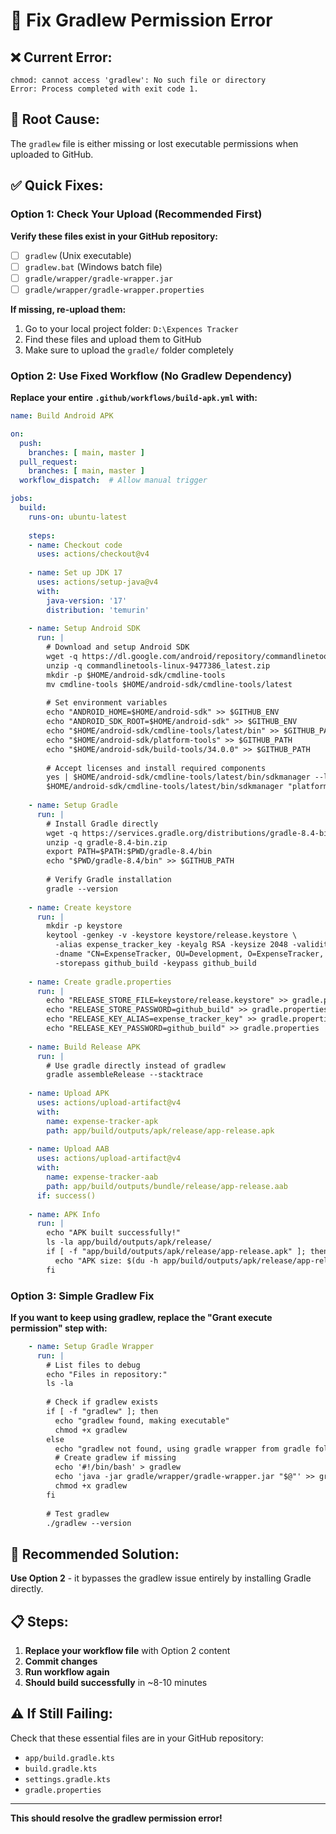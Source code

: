 # 🔧 Fix Gradlew Permission Error

## ❌ Current Error:
```
chmod: cannot access 'gradlew': No such file or directory
Error: Process completed with exit code 1.
```

## 🎯 Root Cause:
The `gradlew` file is either missing or lost executable permissions when uploaded to GitHub.

## ✅ Quick Fixes:

### Option 1: Check Your Upload (Recommended First)

**Verify these files exist in your GitHub repository:**
- [ ] `gradlew` (Unix executable)
- [ ] `gradlew.bat` (Windows batch file)
- [ ] `gradle/wrapper/gradle-wrapper.jar`
- [ ] `gradle/wrapper/gradle-wrapper.properties`

**If missing, re-upload them:**
1. Go to your local project folder: `D:\Expences Tracker`
2. Find these files and upload them to GitHub
3. Make sure to upload the `gradle/` folder completely

### Option 2: Use Fixed Workflow (No Gradlew Dependency)

**Replace your entire `.github/workflows/build-apk.yml` with:**

```yaml
name: Build Android APK

on:
  push:
    branches: [ main, master ]
  pull_request:
    branches: [ main, master ]
  workflow_dispatch:  # Allow manual trigger

jobs:
  build:
    runs-on: ubuntu-latest
    
    steps:
    - name: Checkout code
      uses: actions/checkout@v4
      
    - name: Set up JDK 17
      uses: actions/setup-java@v4
      with:
        java-version: '17'
        distribution: 'temurin'
        
    - name: Setup Android SDK
      run: |
        # Download and setup Android SDK
        wget -q https://dl.google.com/android/repository/commandlinetools-linux-9477386_latest.zip
        unzip -q commandlinetools-linux-9477386_latest.zip
        mkdir -p $HOME/android-sdk/cmdline-tools
        mv cmdline-tools $HOME/android-sdk/cmdline-tools/latest
        
        # Set environment variables
        echo "ANDROID_HOME=$HOME/android-sdk" >> $GITHUB_ENV
        echo "ANDROID_SDK_ROOT=$HOME/android-sdk" >> $GITHUB_ENV
        echo "$HOME/android-sdk/cmdline-tools/latest/bin" >> $GITHUB_PATH
        echo "$HOME/android-sdk/platform-tools" >> $GITHUB_PATH
        echo "$HOME/android-sdk/build-tools/34.0.0" >> $GITHUB_PATH
        
        # Accept licenses and install required components
        yes | $HOME/android-sdk/cmdline-tools/latest/bin/sdkmanager --licenses || true
        $HOME/android-sdk/cmdline-tools/latest/bin/sdkmanager "platform-tools" "platforms;android-30" "platforms;android-34" "build-tools;34.0.0"
      
    - name: Setup Gradle
      run: |
        # Install Gradle directly
        wget -q https://services.gradle.org/distributions/gradle-8.4-bin.zip
        unzip -q gradle-8.4-bin.zip
        export PATH=$PATH:$PWD/gradle-8.4/bin
        echo "$PWD/gradle-8.4/bin" >> $GITHUB_PATH
        
        # Verify Gradle installation
        gradle --version
        
    - name: Create keystore
      run: |
        mkdir -p keystore
        keytool -genkey -v -keystore keystore/release.keystore \
          -alias expense_tracker_key -keyalg RSA -keysize 2048 -validity 10000 \
          -dname "CN=ExpenseTracker, OU=Development, O=ExpenseTracker, L=City, S=State, C=US" \
          -storepass github_build -keypass github_build
          
    - name: Create gradle.properties
      run: |
        echo "RELEASE_STORE_FILE=keystore/release.keystore" >> gradle.properties
        echo "RELEASE_STORE_PASSWORD=github_build" >> gradle.properties
        echo "RELEASE_KEY_ALIAS=expense_tracker_key" >> gradle.properties
        echo "RELEASE_KEY_PASSWORD=github_build" >> gradle.properties
        
    - name: Build Release APK
      run: |
        # Use gradle directly instead of gradlew
        gradle assembleRelease --stacktrace
        
    - name: Upload APK
      uses: actions/upload-artifact@v4
      with:
        name: expense-tracker-apk
        path: app/build/outputs/apk/release/app-release.apk
        
    - name: Upload AAB
      uses: actions/upload-artifact@v4
      with:
        name: expense-tracker-aab
        path: app/build/outputs/bundle/release/app-release.aab
      if: success()
      
    - name: APK Info
      run: |
        echo "APK built successfully!"
        ls -la app/build/outputs/apk/release/
        if [ -f "app/build/outputs/apk/release/app-release.apk" ]; then
          echo "APK size: $(du -h app/build/outputs/apk/release/app-release.apk | cut -f1)"
        fi
```

### Option 3: Simple Gradlew Fix

**If you want to keep using gradlew, replace the "Grant execute permission" step with:**

```yaml
    - name: Setup Gradle Wrapper
      run: |
        # List files to debug
        echo "Files in repository:"
        ls -la
        
        # Check if gradlew exists
        if [ -f "gradlew" ]; then
          echo "gradlew found, making executable"
          chmod +x gradlew
        else
          echo "gradlew not found, using gradle wrapper from gradle folder"
          # Create gradlew if missing
          echo '#!/bin/bash' > gradlew
          echo 'java -jar gradle/wrapper/gradle-wrapper.jar "$@"' >> gradlew
          chmod +x gradlew
        fi
        
        # Test gradlew
        ./gradlew --version
```

## 🎯 Recommended Solution:

**Use Option 2** - it bypasses the gradlew issue entirely by installing Gradle directly.

## 📋 Steps:

1. **Replace your workflow file** with Option 2 content
2. **Commit changes**
3. **Run workflow again**
4. **Should build successfully** in ~8-10 minutes

## ⚠️ If Still Failing:

Check that these essential files are in your GitHub repository:
- `app/build.gradle.kts`
- `build.gradle.kts`
- `settings.gradle.kts`
- `gradle.properties`

---

**This should resolve the gradlew permission error!**